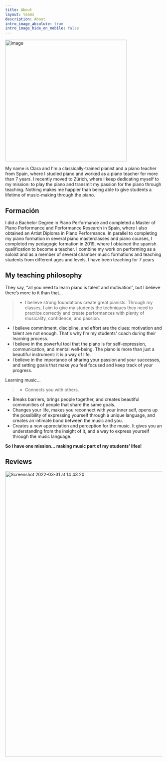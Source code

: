 ```yaml
---
title: About
layout: teams
description: About
intro_image_absolute: true
intro_image_hide_on_mobile: false
---
```


 <img width="390" alt="image" src="https://user-images.githubusercontent.com/101880157/160489496-d1804178-0e6d-4792-9127-17dedb4b21d9.png">

My name is Clara and I'm a classically-trained pianist and a piano teacher from Spain, where I studied piano and worked as a piano teacher for more than 7 years. I recently moved to Zürich, where I keep dedicating myself to my mission: to play the piano and transmit my passion for the piano through teaching. Nothing makes me happier than being able to give students a lifetime of music-making through the piano.

## Formación

I did a Bachelor Degree in Piano Performance and completed a Master of Piano Performance and Performance Research
in Spain, where I also obtained an Artist Diploma in Piano Performance. In parallel to completing my piano formation in several piano masterclasses and piano courses, I completed my pedagogic formation in 2019, where I obtained the spanish qualification to become a teacher. I combine my work on performing as a soloist and as a member of several chamber music formations and teaching students from different ages and levels. I have been teaching for 7 years

## My teaching philosophy

They say, “all you need to learn piano is talent and motivation”, but I believe there’s more to it than that...

> * I believe strong foundations create great pianists. Through my classes, I aim to give my students the techniques they need to practice correctly and create performances with plenty of musicality, confidence, and passion.
* I believe commitment, discipline, and effort are the clues: motivation and talent are not enough. That's why I'm my students' coach during their learning process.
* I believe in the powerful tool that the piano is for self-expression, communication, and mental well-being. The piano is more than just a beautiful instrument: it is a way of life.
* I believe in the importance of sharing your passion and your successes, and setting goals that make you feel focused and keep track of your progress.

Learning music...

>* Connects you with others. 
* Breaks barriers, brings people together, and creates beautiful communities of people that share the same goals.
* Changes your life, makes you reconnect with your inner self, opens up the possibility of expressing yourself through a unique language, and creates an intimate bond between the music and you.
* Creates a new appreciation and perception for the music. It gives you an understanding from the insight of it, and a way to express yourself through the music language. 

**So I have one mission... making music part of my students' lifes!**


## Reviews

<img width="916" alt="Screenshot 2022-03-31 at 14 43 20" src="https://user-images.githubusercontent.com/101880157/161058520-bdfdd88d-4eaf-4ba1-aef2-775a70f26524.png">



